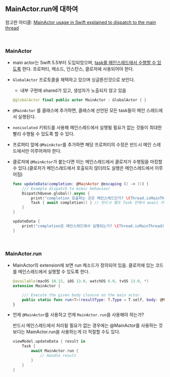 ## MainActor.run에 대하여

참고한 아티클: [MainActor usage in Swift explained to dispatch to the main thread](https://www.avanderlee.com/swift/mainactor-dispatch-main-thread/)

<br>

### MainActor

- main actor는 Swift 5.5부터 도입되었으며, <u>task를 메인스레드에서 수행할 수 있도록</u> 한다. 
프로퍼티, 메소드, 인스턴스, 클로저에 사용되어야 한다.
- `GlobalActor` 프로토콜을 채택하고 있으며 싱글톤인것으로 보인다.
    - 내부 구현에 shared가 있고, 생성자가 노출되지 않고 있음
    ```Swift
    @globalActor final public actor MainActor : GlobalActor { }
    ```
    
- `@MainActor` 를 클래스에 추가하면, 클래스에 선언된 모든 task들이 메인 스레드에서 실행된다. 
- `nonisolated` 키워드를 사용해 메인스레드에서 실행될 필요가 없는 것들이 최대한 빨리 수행될 수 있도록 할 수 있다. 
- 프로퍼티 앞에 `@MainActor`를 추가하면 해당 프로퍼티의 수정은 반드시 메인 스레드에서만 이루어져야 한다.
- 클로저에 `@MainActor`가 붙는다면 이는 메인스레드에서 클로저가 수행됨을 마킹할 수 있다.(클로저가 메인스레드에서 호출되지 않더라도 실행은 메인스레드에서 이루어짐)
    
    ```swift
    func updateData(completion: @MainActor @escaping () -> ()) {
        /// Example dispatch to mimic behaviour
        DispatchQueue.global().async {
            print("completion 호출하는 곳은 메인스레드인가? \(Thread.isMainThread)") // false
            Task { await completion() } // 반드시 별도 Task 안에서 await 키워드와 함께 호출되어야 함.
        }
    }
    
    updateData {
        print("completion은 메인스레드에서 실행되는가? \(Thread.isMainThread)") // true
    }
    ```
<br>

### MainActor.run  
- MainActor의 extension에 보면 run 메소드가 정의되어 있음. 클로저에 있는 코드를 메인스레드에서 실행할 수 있도록 한다.
    
    ```swift
    @available(macOS 10.15, iOS 13.0, watchOS 6.0, tvOS 13.0, *)
    extension MainActor {
    
        /// Execute the given body closure on the main actor.
        public static func run<T>(resultType: T.Type = T.self, body: @MainActor @Sendable () throws -> T) async rethrows -> T where T : Sendable
    }
    ```
    
- 언제 `@MainActor`를 사용하고 언제 `MainActor.run`을 사용해야 하는가?
    
    반드시 메인스레드에서 처리될 필요가 없는 경우에는 @MainActor를 사용하는 것 보다는 MainActor.run을 사용하는게 더 적절할 수도 있다.
    
    ```swift
    viewModel.updateData { result in
        Task {
            await MainActor.run {
                // Handle result
            }
        }
    }
    ```